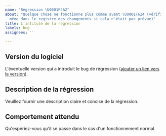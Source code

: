 ```yaml
---
name: "Régression \U0001F4A2"
about: "Quelque chose ne fonctionne plus comme avant \U0001F624 (vérifier tout de
  même dans le registre des changements si cela n'était pas prévue)"
title: L'intitulé de la regression
labels: bug
assignees: ''

---
```


## Version du logiciel

L'éventuelle version qui a introduit le bug de régression ([ajouter un lien vers la version](https://help.github.com/en/github/writing-on-github/autolinked-references-and-urls#commit-shas)). 

## Description de la régression

Veuillez fournir une description claire et concise de la régression.

## Comportement attendu

Qu'espériez-vous qu'il se passe dans le cas d'un fonctionnement normal.
